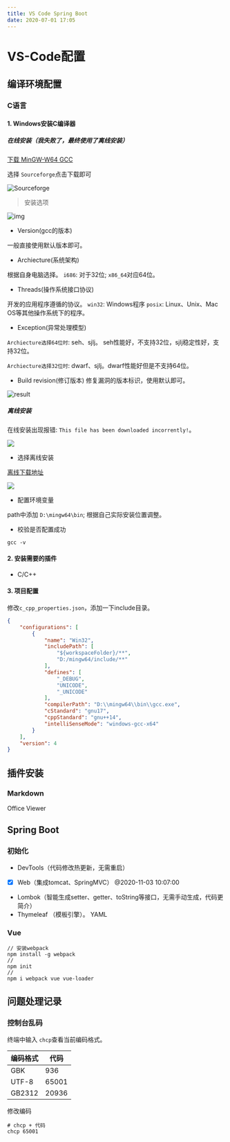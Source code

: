 ```yaml
---
title: VS Code Spring Boot
date: 2020-07-01 17:05
---
```

# VS-Code配置

## 编译环境配置

### C语言

#### 1. Windows安装C编译器

##### 在线安装（我失败了，最终使用了离线安装）
[下载 MinGW-W64 GCC](https://www.mingw-w64.org/downloads/)

选择 ``Sourceforge``点击下载即可

![Sourceforge](image/VS-Code配置/1649488821383.png)


> 安装选项

![img](image/VS-Code配置/1649489888863.png)

- Version(gcc的版本)

一般直接使用默认版本即可。

- Archiecture(系统架构)

根据自身电脑选择。
 ``i686``: 对于32位; ``x86_64``对应64位。

- Threads(操作系统接口协议)

开发的应用程序遵循的协议。
``win32``: Windows程序
``posix``: Linux、Unix、Mac OS等其他操作系统下的程序。

- Exception(异常处理模型)

``Archiecture选择64位时``: seh、sjlj。 seh性能好，不支持32位，sjlj稳定性好，支持32位。

``Archiecture选择32位时``: dwarf、sjlj。dwarf性能好但是不支持64位。

- Build revision(修订版本)
修复漏洞的版本标识，使用默认即可。

![result](image/VS-Code配置/1649490901801.png)

##### 离线安装

在线安装出现报错: ``This file has been downloaded incorrently!``。

![](image/VS-Code配置/1649491469263.png)

- 选择离线安装

[离线下载地址](https://sourceforge.net/projects/mingw-w64/files/mingw-w64/)

![](image/VS-Code配置/1649491665873.png)

-  配置环境变量

path中添加 ``D:\mingw64\bin``; 根据自己实际安装位置调整。

- 校验是否配置成功

```
gcc -v
```

#### 2. 安装需要的插件

- C/C++



#### 3. 项目配置

修改``c_cpp_properties.json``，添加一下include目录。

```json
{
    "configurations": [
        {
            "name": "Win32",
            "includePath": [
                "${workspaceFolder}/**",
                "D:/mingw64/include/**"
            ],
            "defines": [
                "_DEBUG",
                "UNICODE",
                "_UNICODE"
            ],
            "compilerPath": "D:\\mingw64\\bin\\gcc.exe",
            "cStandard": "gnu17",
            "cppStandard": "gnu++14",
            "intelliSenseMode": "windows-gcc-x64"
        }
    ],
    "version": 4
}

```



## 插件安装

### Markdown

Office Viewer

## Spring Boot

### 初始化

- DevTools（代码修改热更新，无需重启）

- [X] Web（集成tomcat、SpringMVC） @2020-11-03 10:07:00

- Lombok（智能生成setter、getter、toString等接口，无需手动生成，代码更简介）
- Thymeleaf （模板引擎）。
  YAML

### Vue

```
// 安装webpack
npm install -g webpack 
// 
npm init
//
npm i webpack vue vue-loader

```

## 问题处理记录

### 控制台乱码

终端中输入 ``chcp``查看当前编码格式。

| 编码格式 | 代码  |
| -------- | ----- |
| GBK      | 936   |
| UTF-8    | 65001 |
| GB2312   | 20936 |

修改编码

```shell
# chcp + 代码
chcp 65001
```
